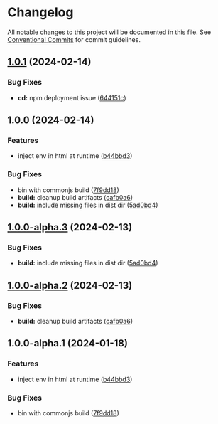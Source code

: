 # Changelog

All notable changes to this project will be documented in this file. See
[Conventional Commits](https://conventionalcommits.org) for commit guidelines.

## [1.0.1](https://github.com/JoseVSeb/runtime-env/compare/v1.0.0...v1.0.1) (2024-02-14)


### Bug Fixes

* **cd:** npm deployment issue ([644151c](https://github.com/JoseVSeb/runtime-env/commit/644151c2cd306757309a83faa8b7f9db5554bab7))

## 1.0.0 (2024-02-14)


### Features

* inject env in html at runtime ([b44bbd3](https://github.com/JoseVSeb/runtime-env/commit/b44bbd3a988ea8fb660cd45fe6953e95b4eb2608))


### Bug Fixes

* bin with commonjs build ([7f9dd18](https://github.com/JoseVSeb/runtime-env/commit/7f9dd18b2df6e29bce3b3ce88fc91510a4fc8a28))
* **build:** cleanup build artifacts ([cafb0a6](https://github.com/JoseVSeb/runtime-env/commit/cafb0a6cf9c5977ad161907c0c7d562bcf3b5387))
* **build:** include missing files in dist dir ([5ad0bd4](https://github.com/JoseVSeb/runtime-env/commit/5ad0bd424dce70d623b79138c6a386c336d5a106))

## [1.0.0-alpha.3](https://github.com/JoseVSeb/runtime-env/compare/v1.0.0-alpha.2...v1.0.0-alpha.3) (2024-02-13)


### Bug Fixes

* **build:** include missing files in dist dir ([5ad0bd4](https://github.com/JoseVSeb/runtime-env/commit/5ad0bd424dce70d623b79138c6a386c336d5a106))

## [1.0.0-alpha.2](https://github.com/JoseVSeb/runtime-env/compare/v1.0.0-alpha.1...v1.0.0-alpha.2) (2024-02-13)


### Bug Fixes

* **build:** cleanup build artifacts ([cafb0a6](https://github.com/JoseVSeb/runtime-env/commit/cafb0a6cf9c5977ad161907c0c7d562bcf3b5387))

## 1.0.0-alpha.1 (2024-01-18)


### Features

* inject env in html at runtime ([b44bbd3](https://github.com/JoseVSeb/runtime-env/commit/b44bbd3a988ea8fb660cd45fe6953e95b4eb2608))


### Bug Fixes

* bin with commonjs build ([7f9dd18](https://github.com/JoseVSeb/runtime-env/commit/7f9dd18b2df6e29bce3b3ce88fc91510a4fc8a28))
